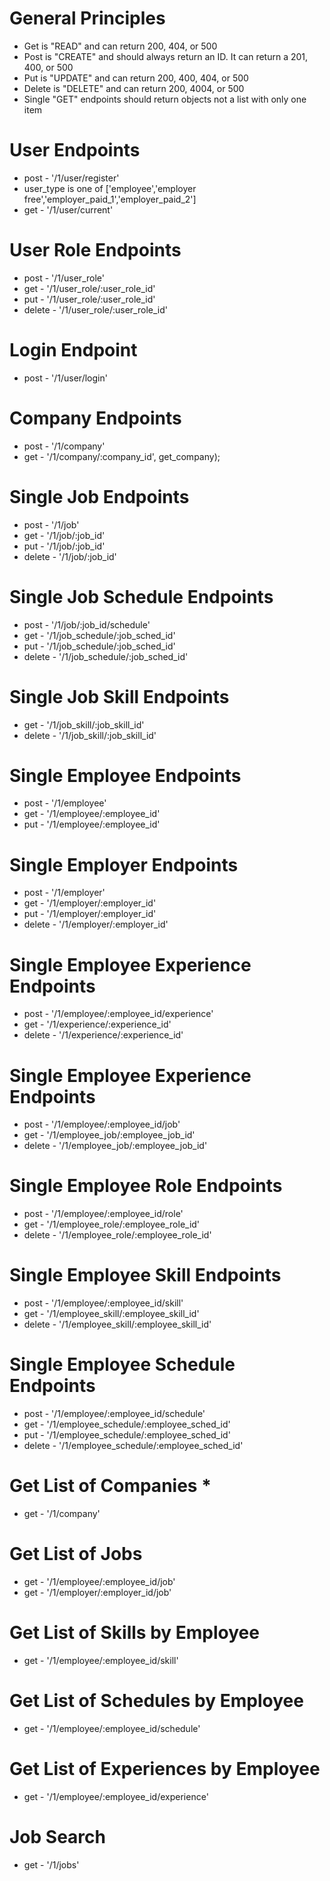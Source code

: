 # General Principles #
* Get is "READ" and can return 200, 404, or 500
* Post is "CREATE" and should always return an ID. It can return a 201, 400, or 500
* Put is "UPDATE" and can return 200, 400, 404, or 500
* Delete is "DELETE" and can return 200, 4004, or 500
* Single "GET" endpoints should return objects not a list with only one item

# User Endpoints #
* post - '/1/user/register'
 * user_type is one of ['employee','employer free','employer_paid_1','employer_paid_2']
* get - '/1/user/current'

# User Role Endpoints #
* post - '/1/user_role'
* get - '/1/user_role/:user_role_id'
* put - '/1/user_role/:user_role_id'
* delete - '/1/user_role/:user_role_id'

# Login Endpoint #
* post - '/1/user/login'

# Company Endpoints #
* post - '/1/company'
* get - '/1/company/:company_id', get_company);

# Single Job Endpoints #
* post - '/1/job'
* get - '/1/job/:job_id'
* put - '/1/job/:job_id'
* delete - '/1/job/:job_id'

# Single Job Schedule Endpoints #
* post - '/1/job/:job_id/schedule'
* get - '/1/job_schedule/:job_sched_id'
* put - '/1/job_schedule/:job_sched_id'
* delete - '/1/job_schedule/:job_sched_id'

# Single Job Skill Endpoints #
* get - '/1/job_skill/:job_skill_id'
* delete - '/1/job_skill/:job_skill_id'

# Single Employee Endpoints #
* post - '/1/employee'
* get - '/1/employee/:employee_id'
* put - '/1/employee/:employee_id'

# Single Employer Endpoints #
* post - '/1/employer'
* get - '/1/employer/:employer_id'
* put - '/1/employer/:employer_id'
* delete - '/1/employer/:employer_id'

# Single Employee Experience Endpoints #
* post - '/1/employee/:employee_id/experience'
* get - '/1/experience/:experience_id'
* delete - '/1/experience/:experience_id'

# Single Employee Experience Endpoints #
* post - '/1/employee/:employee_id/job'
* get - '/1/employee_job/:employee_job_id'
* delete - '/1/employee_job/:employee_job_id'

# Single Employee Role Endpoints #
* post - '/1/employee/:employee_id/role'
* get - '/1/employee_role/:employee_role_id'
* delete - '/1/employee_role/:employee_role_id'

# Single Employee Skill Endpoints #
* post - '/1/employee/:employee_id/skill'
* get - '/1/employee_skill/:employee_skill_id'
* delete - '/1/employee_skill/:employee_skill_id'

# Single Employee Schedule Endpoints #
* post - '/1/employee/:employee_id/schedule'
* get - '/1/employee_schedule/:employee_sched_id'
* put - '/1/employee_schedule/:employee_sched_id'
* delete - '/1/employee_schedule/:employee_sched_id'

# Get List of Companies *
* get - '/1/company'

# Get List of Jobs #
* get - '/1/employee/:employee_id/job'
* get - '/1/employer/:employer_id/job'

# Get List of Skills by Employee #
* get - '/1/employee/:employee_id/skill'

# Get List of Schedules by Employee #
* get - '/1/employee/:employee_id/schedule'

# Get List of Experiences by Employee #
* get - '/1/employee/:employee_id/experience'

# Job Search #
* get - '/1/jobs'